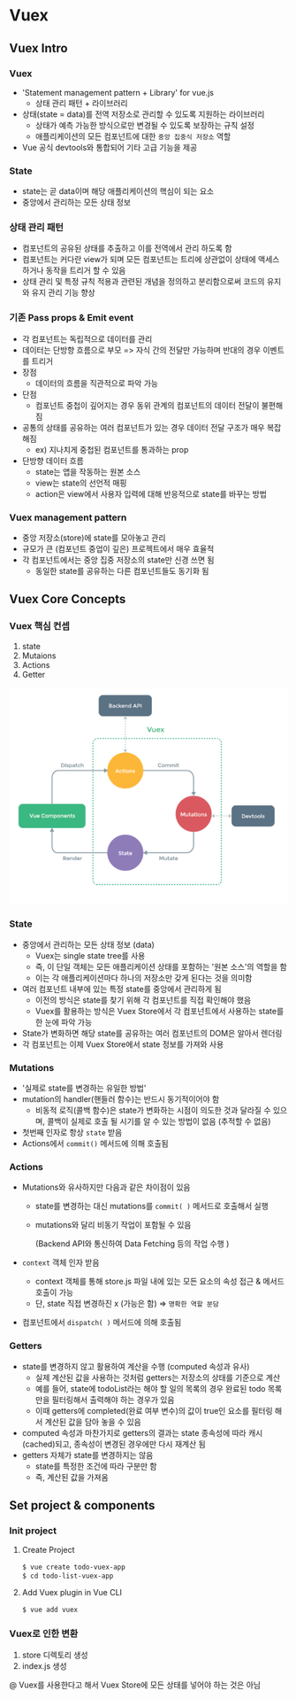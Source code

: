 # Vuex



## Vuex Intro



### Vuex

- 'Statement management pattern + Library' for vue.js
  - 상태 관리 패턴 + 라이브러리
- 상태(state = data)를 전역 저장소로 관리할 수 있도록 지원하는 라이브러리
  - 상태가 예측 가능한 방식으로만 변경될 수 있도록 보장하는 규칙 설정
  - 애플리케이션의 모든 컴포넌트에 대한 `중앙 집중식 저장소` 역할
- Vue 공식 devtools와 통합되어 기타 고급 기능을 제공



### State

- state는 곧 data이며 해당 애플리케이션의 핵심이 되는 요소
- 중앙에서 관리하는 모든 상태 정보



### 상태 관리 패턴

- 컴포넌트의 공유된 상태를 추출하고 이를 전역에서 관리 하도록 함
- 컴포넌트는 커다란 view가 되며 모든 컴포넌트는 트리에 상관없이 상태에 액세스 하거나 동작을 트리거 할 수 있음
- 상태 관리 및 특정 규칙 적용과 관련된 개념을 정의하고 분리함으로써 코드의 유지와 유지 관리 기능 향상



### 기존 Pass props & Emit event

- 각 컴포넌트는 독립적으로 데이터를 관리
- 데이터는 단방향 흐름으로 부모 => 자식 간의 전달만 가능하며 반대의 경우 이벤트를 트리거
- 장점
  - 데이터의 흐름을 직관적으로 파악 가능
- 단점
  - 컴포넌트 중첩이 깊어지는 경우 동위 관계의 컴포넌트의 데이터 전달이 불편해짐
- 공통의 상태를 공유하는 여러 컴포넌트가 있는 경우 데이터 전달 구조가 매우 복잡해짐
  - ex) 지나치게 중첩된 컴포넌트를 통과하는 prop
- 단방향 데이터 흐름
  - state는 앱을 작동하는 원본 소스
  - view는 state의 선언적 매핑
  - action은 view에서 사용자 입력에 대해 반응적으로 state를 바꾸는 방법



### Vuex management pattern

- 중앙 저장소(store)에 state를 모아놓고 관리
- 규모가 큰 (컴포넌트 중업이 깊은) 프로젝트에서 매우 효율적
- 각 컴포넌트에서는 중앙 집중 저장소의 state만 신경 쓰면 됨
  - 동일한 state를 공유하는 다른 컴포넌트들도 동기화 됨



## Vuex Core Concepts



### Vuex 핵심 컨셉

1. state
2. Mutaions
3. Actions
4. Getter

![image-20211110100933500](03_vuex.assets/image-20211110100933500.png)

### State

- 중앙에서 관리하는 모든 상태 정보 (data)
  - Vuex는 single state tree를 사용
  - 즉, 이 단일 객체는 모든 애플리케이션 상태를 포함하는 '원본 소스'의 역할을 함
  - 이는 각 애플리케이션마다 하나의 저장소만 갖게 된다는 것을 의미함
- 여러 컴포넌트 내부에 있는 특정 state를 중앙에서 관리하게 됨
  - 이전의 방식은 state를 찾기 위해 각 컴포넌트를 직접 확인해야 했음
  - Vuex를 활용하는 방식은 Vuex Store에서 각 컴포넌트에서 사용하는 state를 한 눈에 파악 가능
- State가 변화하면 해당 state를 공유하는 여러 컴포넌트의 DOM은 알아서 렌더링
- 각 컴포넌트는 이제 Vuex Store에서 state 정보를 가져와 사용



### Mutations

- '실제로 state를 변경하는 유일한 방법'
- mutation의 handler(핸들러 함수)는 반드시 동기적이어야 함
  - 비동적 로직(콜백 함수)은 state가 변화하는 시점이 의도한 것과 달라질 수 있으며, 콜백이 실제로 호출 될 시기를 알 수 있는 방법이 없음 (추적할 수 없음)
- 첫번째 인자로 항상 `state` 받음
- Actions에서 `commit()` 메서드에 의해 호출됨



### Actions

- Mutations와 유사하지만 다음과 같은 차이점이 있음

  - state를 변경하는 대신 mutations를 `commit( )` 메서드로 호출해서 실행

  - mutations와 달리 비동기 작업이 포함될 수 있음

    (Backend API와 통신하여 Data Fetching 등의 작업 수행 )

- `context` 객체 인자 받음

  - context 객체를 통해 store.js 파일 내에 있는 모든 요소의 속성 접근 & 메서드 호출이 가능
  - 단, state 직접 변경하진 x (가능은 함) => `명확한 역할 분담`

- 컴포넌트에서 `dispatch( )` 메서드에 의해 호출됨



### Getters

- state를 변경하지 않고 활용하여 계산을 수행 (computed 속성과 유사)
  - 실제 계산된 값을 사용하는 것처럼 getters는 저장소의 상태를 기준으로 계산
  - 예를 들어, state에 todoList라는 해야 할 일의 목록의 경우 완료된 todo 목록만을 필터링해서 출력해야 하는 경우가 있음
  - 이때 getters에 completed(완료 여부 변수)의 값이 true인 요소를 필터링 해서 계산된 값을 담아 놓을 수 있음
- computed 속성과 마찬가지로 getters의 결과는 state 종속성에 따라 캐시(cached)되고, 종속성이 변경된 경우에만 다시 재계산 됨
- getters 자체가 state를 변경하지는 않음
  - state를 특정한 조건에 따라 구분만 함
  - 즉, 계산된 값을 가져옴



## Set project & components



### Init project

1. Create Project

   ```
   $ vue create todo-vuex-app
   $ cd todo-list-vuex-app
   ```

2. Add Vuex plugin in Vue CLI

   ```
   $ vue add vuex
   ```



### Vuex로 인한 변환

1. store 디렉토리 생성
2. index.js 생성



@ Vuex를 사용한다고 해서 Vuex Store에 모든 상태를 넣어야 하는 것은 아님





























